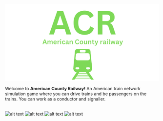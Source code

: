 ![alt text](https://raw.githubusercontent.com/Ishaanlikescandy/acr/main/ACR-removebg-preview.png)

Welcome to **American County Railway!** An American train network simulation game where you can drive trains and be passengers on the trains. You can work as a conductor and signaller.
######
![alt text](https://img.shields.io/badge/Watch-Trailer-red)
![alt text](https://img.shields.io/badge/Play-ACR-blue)
![alt text](https://img.shields.io/badge/View-Screenshots-yellow)
![alt text](https://img.shields.io/badge/Visit%20ACR-Discord-ff69b4)
